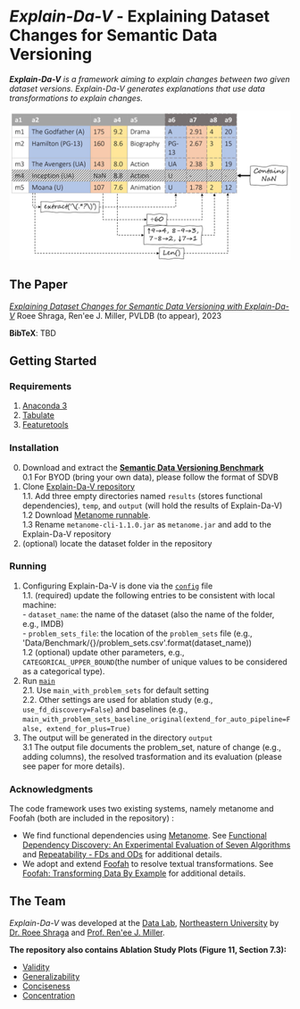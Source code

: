 
# *Explain-Da-V* - Explaining Dataset Changes for Semantic Data Versioning

***Explain-Da-V** is a framework aiming to explain changes between two given dataset versions. Explain-Da-V generates explanations that use data transformations to explain changes.*

<p align="center">
<img src ="/example_table_annotated.jpg">
</p>



## The Paper
[*Explaining Dataset Changes for Semantic Data Versioning with Explain-Da-V*](https://github.com/shraga89/ExplainDaV/blob/main/Explain_Da_V_TR.pdf)
Roee Shraga, Ren\'ee J. Miller, PVLDB (to appear), 2023

**BibTeX**:
TBD

## Getting Started

### Requirements
1. [Anaconda 3](https://www.anaconda.com/download/)
2. [Tabulate](https://pypi.org/project/tabulate/)
3. [Featuretools](https://www.featuretools.com/)

### Installation

 0. Download and extract the **[Semantic Data Versioning Benchmark](https://github.com/shraga89/ExplainDaV/tree/main/Semantic%20Data%20Versioning%20Benchmark%20\%28SDVB%29)**  
	0.1 For BYOD (bring your own data), please follow the format of SDVB
 1. Clone [Explain-Da-V repository](https://github.com/shraga89/ExplainDaV/tree/main/Explain-Da-V)  
	 1.1. Add three empty directories named `results` (stores functional dependencies), `temp`, and `output` (will hold the results of Explain-Da-V)  
	 1.2 Download [Metanome runnable](https://github.com/sekruse/metanome-cli/releases).  
	 1.3 Rename `metanome-cli-1.1.0.jar` as `metanome.jar` and add to the Explain-Da-V repository  
2. (optional) locate the dataset folder in the repository

### Running

 1. Configuring Explain-Da-V is done via the [`config`](https://github.com/shraga89/ExplainDaV/blob/main/Explain-Da-V/config.py) file  
	 1.1. (required) update the following entries to be consistent with local machine:  
		 - `dataset_name`: the name of the dataset (also the name of the folder, e.g., IMDB)  
		 - `problem_sets_file`: the location of the `problem_sets` file (e.g., 'Data/Benchmark/{}/problem_sets.csv'.format(dataset_name))  
	1.2 (optional) update other parameters, e.g., `CATEGORICAL_UPPER_BOUND`(the number of unique values to be considered as a categorical type).  
2. Run [`main`](https://github.com/shraga89/ExplainDaV/blob/main/Explain-Da-V/main.py)  
	2.1. Use `main_with_problem_sets` for default setting  
	2.2. Other settings are used for ablation study (e.g., `use_fd_discovery=False`) and baselines (e.g., `main_with_problem_sets_baseline_original(extend_for_auto_pipeline=False, extend_for_plus=True)`  
3. The output will be generated in the directory `output`  
	3.1 The output file documents the problem_set, nature of change (e.g., adding columns), the resolved trasformation and its evaluation (please see paper for more details).  
		  

### Acknowledgments
The code framework uses two existing systems, namely metanome and Foofah (both are included in the repository) :
* We find functional dependencies using [Metanome](https://hpi.de/naumann/projects/data-profiling-and-analytics/metanome-data-profiling.html). See [Functional Dependency Discovery: An Experimental Evaluation of Seven Algorithms](https://dl.acm.org/doi/pdf/10.14778/2794367.2794377) and [Repeatability - FDs and ODs](https://hpi.de/naumann/projects/repeatability/data-profiling/fds.html) for additional details.
* We adopt and extend [Foofah](https://github.com/umich-dbgroup/foofah) to resolve textual transformations. See [Foofah: Transforming Data By Example](https://dl.acm.org/doi/pdf/10.1145/3035918.3064034) for additional details.


## The Team
*Explain-Da-V* was developed at the [Data Lab](https://db.khoury.northeastern.edu/), [Northeastern University](https://www.northeastern.edu/) by [Dr. Roee Shraga](https://sites.google.com/view/roee-shraga/) and [Prof. Ren\'ee J. Miller](https://www.khoury.northeastern.edu/people/renee-miller/).

**The repository also contains Ablation Study Plots (Figure 11, Section 7.3):**
* [Validity](https://github.com/shraga89/ExplainDaV/blob/main/Figures/validity_ablation.pdf)
* [Generalizability](https://github.com/shraga89/ExplainDaV/blob/main/Figures/generalizability_ablation.pdf)
* [Conciseness](https://github.com/shraga89/ExplainDaV/blob/main/Figures/conciseness_ablation.pdf)
* [Concentration](https://github.com/shraga89/ExplainDaV/blob/main/Figures/concentration_ablation.pdf)

